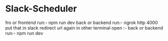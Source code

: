 # Slack-Scheduler
fro or frontend run:- npm run dev
back or backend run:- ngrok http 4000
put that in slack redirect url
again in other terminal open :- back or backend run:- npm run dev
